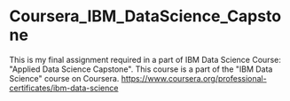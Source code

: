 # Coursera_IBM_DataScience_Capstone
This is my final assignment required in a part of IBM Data Science Course: "Applied Data Science Capstone".
This course is a part of the "IBM Data Science" course on Coursera.
https://www.coursera.org/professional-certificates/ibm-data-science
